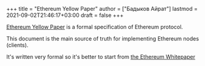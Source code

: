 +++
title = "Ethereum Yellow Paper"
author = ["Бадыков Айрат"]
lastmod = 2021-09-02T21:46:17+03:00
draft = false
+++

[Ethereum Yellow Paper](/ethereum-yellow-paper.pdf) is a formal specification of Ethereum protocol.

This document is the main source of truth for implementing Ethereum nodes (clients).

It's written very formal so it's better to start from [the Ethereum Whitepaper](https://ethereum.org/en/whitepaper/)
